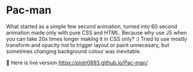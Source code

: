 # Pac-man
What started as a simple few second animation, turned into 60 second animation made only with pure CSS and HTML. Because why use JS when you can take 20x times longer making it in CSS only? :)
Tried to use mostly transform and opacity not to trigger layout or paint unnecesary, but sometimes changing background colour was inevitable.
</br>

🚀 Here is live version https://piotr0893.github.io/Pac-man/


